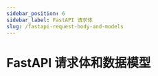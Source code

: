 ```yaml
---
sidebar_position: 6
sidebar_label: FastAPI 请求体
slug: /fastapi-request-body-and-models
---
```


# FastAPI 请求体和数据模型

